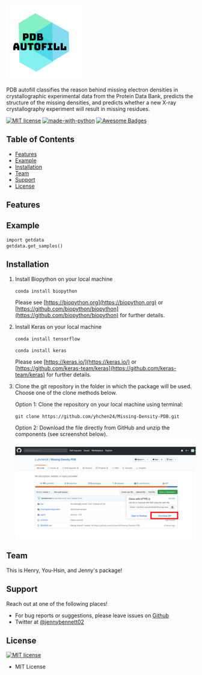 ![Logo](doc/Logo.png "Logo")

PDB autofill classifies the reason behind missing electron densities in crystallographic experimental data from the Protein Data Bank, predicts the structure of the missing densities, and predicts whether a new X-ray crystallography experiment will result in missing residues.

[![MIT license](https://img.shields.io/badge/License-MIT-blue.svg)](https://lbesson.mit-license.org/)
[![made-with-python](https://img.shields.io/badge/Made%20with-Python-1f425f.svg)](https://www.python.org/)
[![Awesome Badges](https://img.shields.io/badge/badges-awesome-green.svg)](https://github.com/Naereen/badges)


## Table of Contents

<!--ts-->
  * [Features](#features)
  * [Example](#example)
  * [Installation](#installation)
  * [Team](#team)
  * [Support](#support)
  * [License](#license)
<!--te-->


## Features


## Example
```
import getdata
getdata.get_samples()
```


## Installation
1. Install Biopython on your local machine

    `conda install biopython`

    Please see [https://biopython.org](https://biopython.org) or [https://github.com/biopython/biopython](https://github.com/biopython/biopython) for further details.

2. Install Keras on your local machine

    `conda install tensorflow`

    `conda install keras`

    Please see [https://keras.io/](https://keras.io/) or [https://github.com/keras-team/keras](https://github.com/keras-team/keras) for further details.

3. Clone the git repository in the folder in which the package will be used. Choose one of the clone methods below.

    Option 1: Clone the repository on your local machine using terminal:

    `git clone https://github.com/yhchen24/Missing-Density-PDB.git`

    Option 2: Download the file directly from GitHub and unzip the components (see screenshot below).
![install_instructions](doc/install_instructions.PNG "install_instructions")


## Team
This is Henry, You-Hsin, and Jenny's package!

## Support
Reach out at one of the following places!
* For bug reports or suggestions, please leave issues on [Github](https://github.com/yhchen24/Missing-Density-PDB)
* Twitter at [@jennybennett02](https://twitter.com/jennybennett02)

## License
[![MIT license](https://img.shields.io/badge/License-MIT-blue.svg)](https://lbesson.mit-license.org/)
* MIT License
